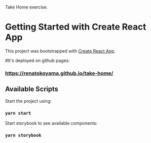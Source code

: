 Take Home exercise.



# Getting Started with Create React App

This project was bootstrapped with [Create React App](https://github.com/facebook/create-react-app).

#It's deployed on github pages:
### https://renatokoyama.github.io/take-home/

## Available Scripts

Start the project using:

### `yarn start`

Start storybook to see available components:

### `yarn storybook`

